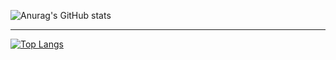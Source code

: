 ![Anurag's GitHub stats](https://github-readme-stats.vercel.app/api?username=hwakeman&show_icons=true&theme=dark)

-----------------------------------

[![Top Langs](https://github-readme-stats.vercel.app/api/top-langs/?username=hwakeman&layout=donut)](https://github.com/anuraghazra/github-readme-stats)

<!--
**hwakeman/hwakeman** is a ✨ _special_ ✨ repository because its `README.md` (this file) appears on your GitHub profile.

